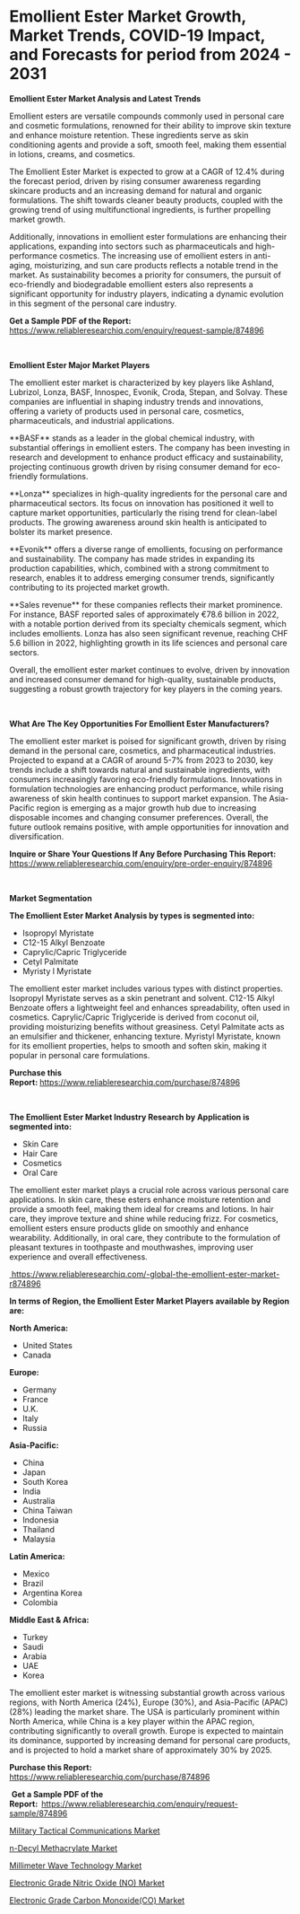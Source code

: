 <p><h1>Emollient Ester Market Growth, Market Trends, COVID-19 Impact, and Forecasts for period from 2024 - 2031</h1></p><p><strong>Emollient Ester Market Analysis and Latest Trends</strong></p>
<p><p>Emollient esters are versatile compounds commonly used in personal care and cosmetic formulations, renowned for their ability to improve skin texture and enhance moisture retention. These ingredients serve as skin conditioning agents and provide a soft, smooth feel, making them essential in lotions, creams, and cosmetics. </p><p>The Emollient Ester Market is expected to grow at a CAGR of 12.4% during the forecast period, driven by rising consumer awareness regarding skincare products and an increasing demand for natural and organic formulations. The shift towards cleaner beauty products, coupled with the growing trend of using multifunctional ingredients, is further propelling market growth. </p><p>Additionally, innovations in emollient ester formulations are enhancing their applications, expanding into sectors such as pharmaceuticals and high-performance cosmetics. The increasing use of emollient esters in anti-aging, moisturizing, and sun care products reflects a notable trend in the market. As sustainability becomes a priority for consumers, the pursuit of eco-friendly and biodegradable emollient esters also represents a significant opportunity for industry players, indicating a dynamic evolution in this segment of the personal care industry.</p></p>
<p><strong>Get a Sample PDF of the Report:&nbsp;</strong> <a href="https://www.reliableresearchiq.com/enquiry/request-sample/874896?utm_campaign=100&utm_medium=2&utm_source=Github&utm_content=ia&utm_term=11102024&utm_id=emollient-ester">https://www.reliableresearchiq.com/enquiry/request-sample/874896</a></p>
<p>&nbsp;</p>
<p><strong>Emollient Ester Major Market Players</strong></p>
<p><p>The emollient ester market is characterized by key players like Ashland, Lubrizol, Lonza, BASF, Innospec, Evonik, Croda, Stepan, and Solvay. These companies are influential in shaping industry trends and innovations, offering a variety of products used in personal care, cosmetics, pharmaceuticals, and industrial applications.</p><p>**BASF** stands as a leader in the global chemical industry, with substantial offerings in emollient esters. The company has been investing in research and development to enhance product efficacy and sustainability, projecting continuous growth driven by rising consumer demand for eco-friendly formulations.</p><p>**Lonza** specializes in high-quality ingredients for the personal care and pharmaceutical sectors. Its focus on innovation has positioned it well to capture market opportunities, particularly the rising trend for clean-label products. The growing awareness around skin health is anticipated to bolster its market presence.</p><p>**Evonik** offers a diverse range of emollients, focusing on performance and sustainability. The company has made strides in expanding its production capabilities, which, combined with a strong commitment to research, enables it to address emerging consumer trends, significantly contributing to its projected market growth.</p><p>**Sales revenue** for these companies reflects their market prominence. For instance, BASF reported sales of approximately €78.6 billion in 2022, with a notable portion derived from its specialty chemicals segment, which includes emollients. Lonza has also seen significant revenue, reaching CHF 5.6 billion in 2022, highlighting growth in its life sciences and personal care sectors.</p><p>Overall, the emollient ester market continues to evolve, driven by innovation and increased consumer demand for high-quality, sustainable products, suggesting a robust growth trajectory for key players in the coming years.</p></p>
<p>&nbsp;</p>
<p><strong>What Are The Key Opportunities For Emollient Ester Manufacturers?</strong></p>
<p><p>The emollient ester market is poised for significant growth, driven by rising demand in the personal care, cosmetics, and pharmaceutical industries. Projected to expand at a CAGR of around 5-7% from 2023 to 2030, key trends include a shift towards natural and sustainable ingredients, with consumers increasingly favoring eco-friendly formulations. Innovations in formulation technologies are enhancing product performance, while rising awareness of skin health continues to support market expansion. The Asia-Pacific region is emerging as a major growth hub due to increasing disposable incomes and changing consumer preferences. Overall, the future outlook remains positive, with ample opportunities for innovation and diversification.</p></p>
<p><strong>Inquire or Share Your Questions If Any Before Purchasing This Report:</strong> <a href="https://www.reliableresearchiq.com/enquiry/pre-order-enquiry/874896?utm_campaign=100&utm_medium=2&utm_source=Github&utm_content=ia&utm_term=11102024&utm_id=emollient-ester">https://www.reliableresearchiq.com/enquiry/pre-order-enquiry/874896</a></p>
<p>&nbsp;</p>
<p><strong>Market Segmentation</strong></p>
<p><strong>The Emollient Ester Market Analysis by types is segmented into:</strong></p>
<p><ul><li>Isopropyl Myristate</li><li>C12-15 Alkyl Benzoate</li><li>Caprylic/Capric Triglyceride</li><li>Cetyl Palmitate</li><li>Myristy l Myristate</li></ul></p>
<p><p>The emollient ester market includes various types with distinct properties. Isopropyl Myristate serves as a skin penetrant and solvent. C12-15 Alkyl Benzoate offers a lightweight feel and enhances spreadability, often used in cosmetics. Caprylic/Capric Triglyceride is derived from coconut oil, providing moisturizing benefits without greasiness. Cetyl Palmitate acts as an emulsifier and thickener, enhancing texture. Myristyl Myristate, known for its emollient properties, helps to smooth and soften skin, making it popular in personal care formulations.</p></p>
<p><strong>Purchase this Report:&nbsp;</strong><a href="https://www.reliableresearchiq.com/purchase/874896?utm_campaign=100&utm_medium=2&utm_source=Github&utm_content=ia&utm_term=11102024&utm_id=emollient-ester">https://www.reliableresearchiq.com/purchase/874896</a></p>
<p>&nbsp;</p>
<p><strong>The Emollient Ester Market Industry Research by Application is segmented into:</strong></p>
<p><ul><li>Skin Care</li><li>Hair Care</li><li>Cosmetics</li><li>Oral Care</li></ul></p>
<p><p>The emollient ester market plays a crucial role across various personal care applications. In skin care, these esters enhance moisture retention and provide a smooth feel, making them ideal for creams and lotions. In hair care, they improve texture and shine while reducing frizz. For cosmetics, emollient esters ensure products glide on smoothly and enhance wearability. Additionally, in oral care, they contribute to the formulation of pleasant textures in toothpaste and mouthwashes, improving user experience and overall effectiveness.</p></p>
<p><a href="https://www.reliableresearchiq.com/-global-the-emollient-ester-market-r874896?utm_campaign=100&utm_medium=2&utm_source=Github&utm_content=ia&utm_term=11102024&utm_id=emollient-ester">&nbsp;https://www.reliableresearchiq.com/-global-the-emollient-ester-market-r874896</a></p>
<p><strong>In terms of Region, the Emollient Ester Market Players available by Region are:</strong></p>
<p>
    <p> <strong> North America: </strong>
        <ul>
            <li>United States</li>
            <li>Canada</li>
        </ul>
        </p> 
    <p> <strong> Europe: </strong>
        <ul>
            <li>Germany</li>
            <li>France</li>
            <li>U.K.</li>
            <li>Italy</li>
            <li>Russia</li>
        </ul>
        </p> 
    <p> <strong> Asia-Pacific: </strong>
        <ul>
            <li>China</li>
            <li>Japan</li>
            <li>South Korea</li>
            <li>India</li>
            <li>Australia</li>
            <li>China Taiwan</li>
            <li>Indonesia</li>
            <li>Thailand</li>
            <li>Malaysia</li>
        </ul>
        </p> 
    <p> <strong> Latin America: </strong>
        <ul>
            <li>Mexico</li>
            <li>Brazil</li>
            <li>Argentina Korea</li>
            <li>Colombia</li>
        </ul>
        </p> 
    <p> <strong> Middle East & Africa: </strong>
        <ul>
            <li>Turkey</li>
            <li>Saudi</li>
            <li>Arabia</li>
            <li>UAE</li>
            <li>Korea</li>
        </ul>
    </p>
    </p>
<p><p>The emollient ester market is witnessing substantial growth across various regions, with North America (24%), Europe (30%), and Asia-Pacific (APAC) (28%) leading the market share. The USA is particularly prominent within North America, while China is a key player within the APAC region, contributing significantly to overall growth. Europe is expected to maintain its dominance, supported by increasing demand for personal care products, and is projected to hold a market share of approximately 30% by 2025.</p></p>
<p><strong>Purchase this Report: </strong><a href="https://www.reliableresearchiq.com/purchase/874896?utm_campaign=100&utm_medium=2&utm_source=Github&utm_content=ia&utm_term=11102024&utm_id=emollient-ester">https://www.reliableresearchiq.com/purchase/874896</a></p>
<p>&nbsp;<strong>Get a Sample PDF of the Report:&nbsp;&nbsp;</strong><a href="https://www.reliableresearchiq.com/enquiry/request-sample/874896?utm_campaign=100&utm_medium=2&utm_source=Github&utm_content=ia&utm_term=11102024&utm_id=emollient-ester">https://www.reliableresearchiq.com/enquiry/request-sample/874896</a></p>
<p><strong></strong></p>
<p><p><a href="https://issuu.com/reportprime-2/docs/military-tactical-communications-ma_f4bd2406345029?utm_campaign=100&utm_medium=2&utm_source=Github&utm_content=ia&utm_term=11102024&utm_id=emollient-ester">Military Tactical Communications Market</a></p><p><a href="https://www.linkedin.com/pulse/driving-forces-global-n-decyl-methacrylate-market-trends-jofac?utm_campaign=100&utm_medium=2&utm_source=Github&utm_content=ia&utm_term=11102024&utm_id=emollient-ester">n-Decyl Methacrylate Market</a></p><p><a href="https://issuu.com/reportprime-2/docs/millimeter-wave-technology-market-s_f7c6db2e11639a?utm_campaign=100&utm_medium=2&utm_source=Github&utm_content=ia&utm_term=11102024&utm_id=emollient-ester">Millimeter Wave Technology Market</a></p><p><a href="https://www.linkedin.com/pulse/electronic-grade-nitric-oxide-market-research-report-2024-ws1yc?utm_campaign=100&utm_medium=2&utm_source=Github&utm_content=ia&utm_term=11102024&utm_id=emollient-ester">Electronic Grade Nitric Oxide (NO) Market</a></p><p><a href="https://www.linkedin.com/pulse/strategic-market-insights-global-electronic-grade-carbon-n3qnc?utm_campaign=100&utm_medium=2&utm_source=Github&utm_content=ia&utm_term=11102024&utm_id=emollient-ester">Electronic Grade Carbon Monoxide(CO) Market</a></p></p>